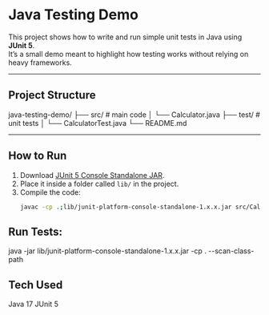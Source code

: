 # Java Testing Demo

This project shows how to write and run simple unit tests in Java using **JUnit 5**.  
It’s a small demo meant to highlight how testing works without relying on heavy frameworks.

---

## Project Structure
java-testing-demo/
├── src/ # main code
│ └── Calculator.java
├── test/ # unit tests
│ └── CalculatorTest.java
└── README.md



---

## How to Run

1. Download [JUnit 5 Console Standalone JAR](https://search.maven.org/artifact/org.junit.platform/junit-platform-console-standalone).  
2. Place it inside a folder called `lib/` in the project.  
3. Compile the code:
   ```bash
   javac -cp .;lib/junit-platform-console-standalone-1.x.x.jar src/Calculator.java test/CalculatorTest.java


## Run Tests:

java -jar lib/junit-platform-console-standalone-1.x.x.jar -cp . --scan-class-path

## **Tech Used**

Java 17
JUnit 5

